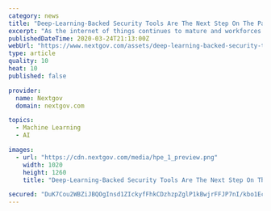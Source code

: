 ```yaml
---
category: news
title: "Deep-Learning-Backed Security Tools Are The Next Step On The Path To More Secure Federal Endpoints"
excerpt: "As the internet of things continues to mature and workforces become more mobile, hackers and other malicious actors now find themselves in a world with a wealth of endpoints to exploit. This proliferation of endpoints can more difficult than ever for agencies and IT teams to pinpoint and to respond to attacks."
publishedDateTime: 2020-03-24T21:13:00Z
webUrl: "https://www.nextgov.com/assets/deep-learning-backed-security-tools-are-next-step-path-more-secure-federal-endpoints/portal/?oref=ge-skybox"
type: article
quality: 10
heat: 10
published: false

provider:
  name: Nextgov
  domain: nextgov.com

topics:
  - Machine Learning
  - AI

images:
  - url: "https://cdn.nextgov.com/media/hpe_1_preview.png"
    width: 1020
    height: 1260
    title: "Deep-Learning-Backed Security Tools Are The Next Step On The Path To More Secure Federal Endpoints"

secured: "DuK7Cou2WBZiJBQOgInsd1ZIckyfFhkCDzhzpZglP1kBwjrFFJP7nI/kbo1EcM6lCCmnyUUxmQO/wb2YkLAHfwgVzQA2wlVzAzmKq8xVZMwnfSwuVH605GBa0EWgEbJVOF0TPOz7HeIBDdrxij+Z+A4+bXAkeLTReIcm2EUKgD3PJl9lLkzSbAo/fNZMQC0YbSya6861XKu4EZr2+24D0KS8xDayRLMkRoohYKzAUh3XGxkU+C7s7eLHnbYHTlmpZyiAJnbz8rQ4pJNSwVDq1kOoMIpAo3maZSnluHouUe5WWRTXTjzD+ITD2/J5yeY2;aFKy1ObyFMc12R6YMhvVzw=="
---
```


